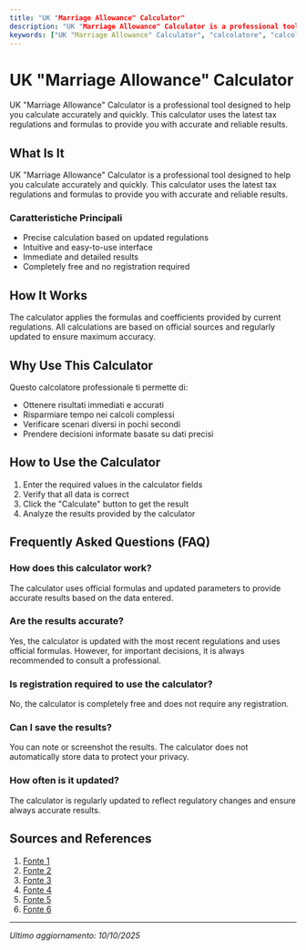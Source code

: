```yaml
---
title: "UK "Marriage Allowance" Calculator"
description: "UK "Marriage Allowance" Calculator is a professional tool designed to help you calculate accurately and quickly. This calculator uses the latest tax regulations and formulas to provide you with accurate and reliable results."
keywords: ["UK "Marriage Allowance" Calculator", "calcolatore", "calcolo online"]
---
```


# UK "Marriage Allowance" Calculator

UK "Marriage Allowance" Calculator is a professional tool designed to help you calculate accurately and quickly. This calculator uses the latest tax regulations and formulas to provide you with accurate and reliable results.

## What Is It

UK "Marriage Allowance" Calculator is a professional tool designed to help you calculate accurately and quickly. This calculator uses the latest tax regulations and formulas to provide you with accurate and reliable results.

### Caratteristiche Principali

- Precise calculation based on updated regulations
- Intuitive and easy-to-use interface
- Immediate and detailed results
- Completely free and no registration required

## How It Works

The calculator applies the formulas and coefficients provided by current regulations. All calculations are based on official sources and regularly updated to ensure maximum accuracy.

## Why Use This Calculator

Questo calcolatore professionale ti permette di:

- Ottenere risultati immediati e accurati
- Risparmiare tempo nei calcoli complessi
- Verificare scenari diversi in pochi secondi
- Prendere decisioni informate basate su dati precisi

## How to Use the Calculator

1. Enter the required values in the calculator fields
2. Verify that all data is correct
3. Click the "Calculate" button to get the result
4. Analyze the results provided by the calculator

## Frequently Asked Questions (FAQ)

### How does this calculator work?

The calculator uses official formulas and updated parameters to provide accurate results based on the data entered.

### Are the results accurate?

Yes, the calculator is updated with the most recent regulations and uses official formulas. However, for important decisions, it is always recommended to consult a professional.

### Is registration required to use the calculator?

No, the calculator is completely free and does not require any registration.

### Can I save the results?

You can note or screenshot the results. The calculator does not automatically store data to protect your privacy.

### How often is it updated?

The calculator is regularly updated to reflect regulatory changes and ensure always accurate results.

## Sources and References

1. [Fonte 1](https://www.gov.uk/marriage-allowance)
2. [Fonte 2](https://www.gov.uk/government/news/marriage-allowance-find-out-if-you-could-be-better-off-in-just-30-seconds)
3. [Fonte 3](https://www.cipp.org.uk/resources/news/hmrc-s-online-marriage-allowance-calculator.html)
4. [Fonte 4](https://www.moneyhelper.org.uk/en/work/employment/marriage-and-married-couples-allowance)
5. [Fonte 5](https://taxbax.co.uk/rebates/unused-marriage-tax/calculator)
6. [Fonte 6](https://beatabeck.co.uk/uk-marriage-allowance-calculator)

---

*Ultimo aggiornamento: 10/10/2025*

